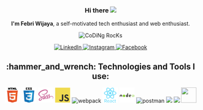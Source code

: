 <html>
<head>
  <link href="https://unpkg.com/aos@2.3.1/dist/aos.css" rel="stylesheet">
</head>
  <body>
<h3 align="center"> Hi there <img src="https://user-images.githubusercontent.com/42378118/110234147-e3259600-7f4e-11eb-95be-0c4047144dea.gif" width="30"><br></h3>

<p align="center">
  <b>I'm Febri Wijaya</b>, a self-motivated tech enthusiast and web enthusiast.
</p>

<!--img src="https://github.com/SP-XD/SP-XD/blob/main/sunrise_clickedbyme.jpeg?raw=true" width="1000px"-->

<div align="center" width="50">
<img src="https://github.com/SP-XD/SP-XD/blob/main/images/dev-working_rounded.gif?raw=true" href="https://github.com/sp-xd" alt="CoDiNg RocKs"  width="550"/><br> 
</div>

<p align="center">
  <a href="https://www.linkedin.com/in/febriwijaya" target="_blank">
    <img src="https://img.shields.io/badge/linkedin-%230077B5.svg?&style=for-the-badge&logo=linkedin&logoColor=white&color=071A2C" alt="LinkedIn"/>
  </a>
  <a href="https://instagram.com/febri_wij" target="_blank">
    <img src="https://img.shields.io/badge/instagram-%23E4405F.svg?&style=for-the-badge&logo=instagram&logoColor=white&color=071A2C" alt="Instagram"/>
  </a>
  <a href="https://www.facebook.com/febriwijayagalung" target="_blank">
    <img src="https://img.shields.io/badge/facebook-%231877F2.svg?&style=for-the-badge&logo=facebook&logoColor=white&color=071A2C" alt="Facebook"/>
  </a>
</p>

<h2 align="center">:hammer_and_wrench: Technologies and Tools I use:</h2>
<p align="center">
<img src="https://raw.githubusercontent.com/devicons/devicon/master/icons/html5/html5-original-wordmark.svg" alt="html5" width="40" height="40"/>
<img src="https://raw.githubusercontent.com/devicons/devicon/master/icons/css3/css3-original-wordmark.svg" alt="css3" width="40" height="40"/>
<img src="https://raw.githubusercontent.com/devicons/devicon/master/icons/sass/sass-original.svg" alt="sass" width="40" height="40"/>
<img src="https://raw.githubusercontent.com/devicons/devicon/master/icons/javascript/javascript-original.svg" alt="javascript" width="40" height="40"/>
<img src="https://www.vectorlogo.zone/logos/js_webpack/js_webpack-icon.svg" alt="webpack" width="40" height="40"/>
<img src="https://raw.githubusercontent.com/devicons/devicon/master/icons/react/react-original-wordmark.svg" alt="react" width="40" height="40"/>
<img src="https://raw.githubusercontent.com/devicons/devicon/master/icons/nodejs/nodejs-original-wordmark.svg" alt="nodejs" width="40" height="40"/>
<img src="https://www.vectorlogo.zone/logos/getpostman/getpostman-icon.svg" alt="postman" width="40" height="40"/>
<img src="https://cdn-icons.flaticon.com/png/128/652/premium/652175.png?token=exp=1634707447~hmac=055604fb6db2c0e9f97e079adf7a04c7" width="40 height="40/>
<img src="https://cdn3.iconfinder.com/data/icons/popular-services-brands/512/laravel-128.png" width="40 height="40"/>
<img src="https://cdn3.iconfinder.com/data/icons/monitors-with-programming-languages/512/cc-2-128.png" width="40" height="40"/>
</p>
  </body>
</html>
  
